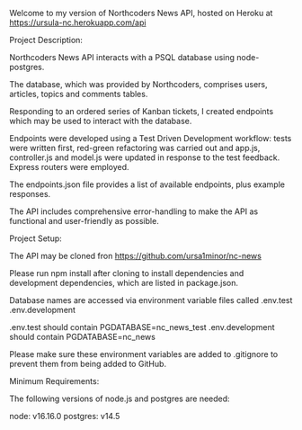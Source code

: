Welcome to my version of Northcoders News API, hosted on Heroku at https://ursula-nc.herokuapp.com/api

Project Description:

Northcoders News API interacts with a PSQL database using node-postgres.

The database, which was provided by Northcoders, comprises users, articles, topics and comments tables. 

Responding to an ordered series of Kanban tickets, I created endpoints which may be used to interact with the database. 

Endpoints were developed using a Test Driven Development workflow: tests were written first, red-green refactoring was carried out and app.js, controller.js and model.js were updated in response to the test feedback. Express routers were employed.

The endpoints.json file provides a list of available endpoints, plus example responses.

The API includes comprehensive error-handling to make the API as functional and user-friendly as possible.

Project Setup:

The API may be cloned fron https://github.com/ursa1minor/nc-news

Please run npm install after cloning to install dependencies and development dependencies, which are listed in package.json.

Database names are accessed via environment variable files called
.env.test
.env.development

.env.test should contain PGDATABASE=nc_news_test
.env.development should contain PGDATABASE=nc_news

Please make sure these environment variables are added to .gitignore to prevent them from being added to GitHub.

Minimum Requirements:

The following versions of node.js and postgres are needed:

node: v16.16.0 
postgres: v14.5

